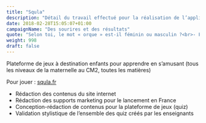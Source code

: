 ```yaml
---
title: "Squla"
description: "Détail du travail effectué pour la réalisation de l’application ludo-éducative Squla"
date: 2018-02-28T15:05:07+01:00
campaignName: "Des sourires et des résultats"
quote: "Selon toi, le mot « orque » est-il féminin ou masculin ?<br>- Féminin<br>- Masculin<br>- Un peu les deux<br>Réponse : Eh oui, on dit bien « une orque » !"
weight: 998
draft: false
---
```


Plateforme de jeux à destination enfants pour apprendre en s’amusant (tous les niveaux de la maternelle au CM2, toutes les matières)

Pour jouer : [squla.fr](https://www.squla.fr/)

- Rédaction des contenus du site internet
- Rédaction des supports marketing pour le lancement en France
- Conception-rédaction de contenus pour la plateforme de jeux (quiz)
- Validation stylistique de l’ensemble des quiz créés par les enseignants
